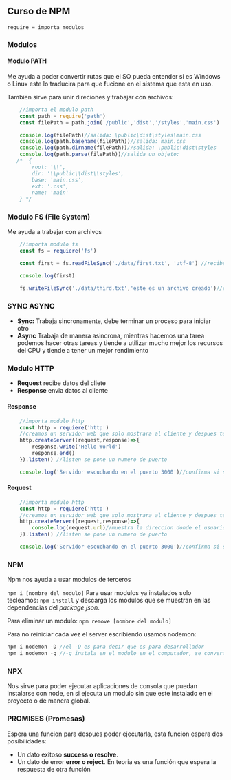 ## Curso de NPM

`require = importa modulos`

### Modulos

#### Modulo PATH

Me ayuda a poder convertir rutas que el SO pueda entender si es Windows o Linux este lo traducira para que fucione en el sistema que esta en uso.

Tambien sirve para unir direciones y trabajar con archivos:

```javascript
    //importa el modulo path
    const path = require('path')
    const filePath = path.join('/public','dist','/styles','main.css')

    console.log(filePath)//salida: \public\dist\styles\main.css
    console.log(path.basename(filePath))//salida: main.css
    console.log(path.dirname(filePath))//salida: \public\dist\styles
    console.log(path.parse(filePath))//salida un objeto:
   /*  {
        root: '\\',
        dir: '\\public\\dist\\styles',
        base: 'main.css',
        ext: '.css',
        name: 'main'
    } */
```

### Modulo FS (File System)

Me ayuda a trabajar con archivos

```javascript
    //importa modulo fs
    const fs = requiere('fs')

    const first = fs.readFileSync('./data/first.txt', 'utf-8') //recibe una ruta para leer el archivo

    console.log(first)

    fs.writeFileSync('./data/third.txt','este es un archivo creado')//crea un archivo

```

### SYNC ASYNC

- **Sync:** Trabaja sincronamente, debe terminar un proceso para iniciar otro 
- **Async** Trabaja de manera asincrona, mientras hacemos una tarea podemos hacer otras tareas y tiende a utilizar mucho mejor los recursos del CPU y tiende a tener un mejor rendimiento 

### Modulo HTTP

- **Request** recibe datos del cliete 
- **Response** envia datos al cliente 

#### Response
```javascript
    //importa modulo http
    const http = requiere('http')
    //creamos un servidor web que solo mostrara al cliente y despues terminara 
    http.createServer((request,response)=>{
        response.write('Hello World')
        response.end()
    }).listen() //listen se pone un numero de puerto

    console.log('Servidor escuchando en el puerto 3000')//confirma si se creo el servidor en el puerto 3000
```

#### Request
```javascript
    //importa modulo http
    const http = requiere('http')
    //creamos un servidor web que solo mostrara al cliente y despues terminara 
    http.createServer((request,response)=>{
        console.log(request.url)//muestra la direccion donde el usuario ingreso por ejemplo: /home
    }).listen() //listen se pone un numero de puerto

    console.log('Servidor escuchando en el puerto 3000')//confirma si se creo el servidor en el puerto 3000
```

### NPM

Npm nos ayuda a usar modulos de terceros

```npm i [nombre del modulo]```
Para usar modulos ya instalados solo tecleamos:
```npm install```
y descarga los modulos que se muestran en las dependencias del *package.json*.

Para eliminar un modulo:
```npm remove [nombre del modulo]```

Para no reiniciar cada vez el server escribiendo usamos nodemon:
```javascript
npm i nodemon -D //el -D es para decir que es para desarrollador
npm i nodemon -g //-g instala en el modulo en el computador, se convertiria en un modulo global
```

### NPX

Nos sirve para poder ejecutar aplicaciones de consola que puedan instalarse con node, en  si ejecuta un modulo sin que este instalado en el proyecto o de manera global.

### PROMISES (Promesas)

Espera una funcion para despues poder ejecutarla, esta funcion espera dos posibilidades:
- Un dato exitoso **success o resolve**.
- Un dato de error **error o reject**.
En teoria es una función que espera la respuesta de otra función
